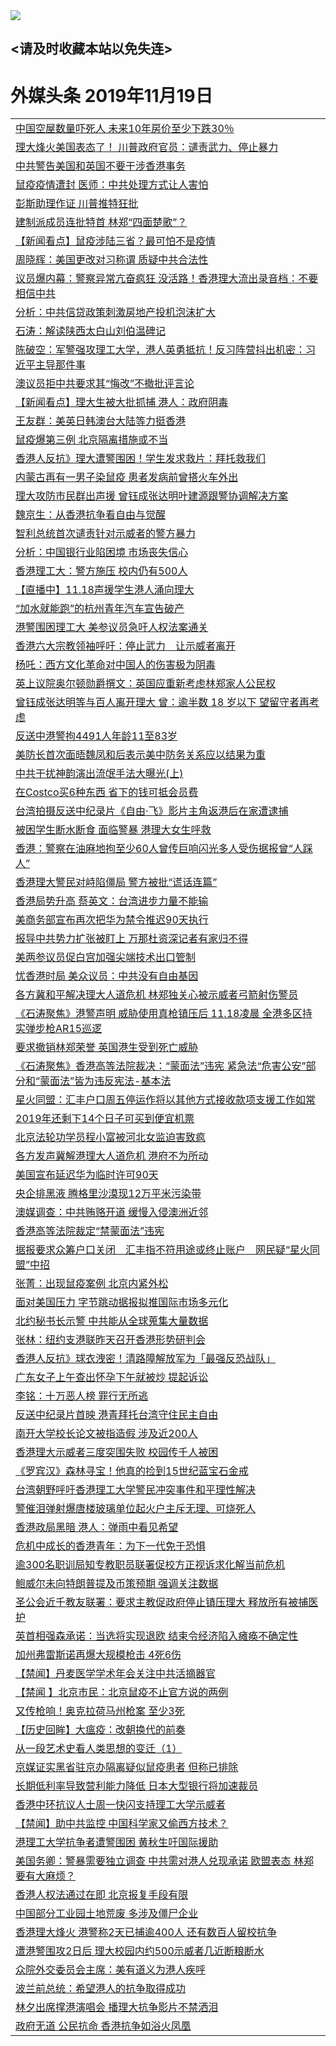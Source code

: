 
<tr>
  <td align=center><img src="https://cdn.jsdelivr.net/gh/gyoupiodf/im1/%E5%BE%AE%E4%BF%A1%E8%AF%B4%E6%98%8E4.jpg" /></td>  
</tr>

## <请及时收藏本站以免失连> </a>
# 外媒头条 2019年11月19日</a>

<table>



<tr><td colspan="2" align="left"><a href="https://xball.casa/oo.aspx?name=c1096742&key=eqxowaguscvmxdgc&from=yy">中国空屋数量吓死人 未来10年房价至少下跌30％</a></td></tr>


<tr><td colspan="2" align="left"><a href="https://xball.casa/oo.aspx?name=c1096762&key=eqxowaguscvmxdgc&from=yy">理大烽火美国表态了！ 川普政府官员：谴责武力、停止暴力</a></td></tr>


<tr><td colspan="2" align="left"><a href="https://xball.casa/oo.aspx?name=c1096795&key=eqxowaguscvmxdgc&from=yy">中共警告美国和英国不要干涉香港事务</a></td></tr>


<tr><td colspan="2" align="left"><a href="https://xball.casa/oo.aspx?name=c1096770&key=eqxowaguscvmxdgc&from=yy">鼠疫疫情遭封 医师：中共处理方式让人害怕</a></td></tr>


<tr><td colspan="2" align="left"><a href="https://xball.casa/oo.aspx?name=c1096782&key=eqxowaguscvmxdgc&from=yy">彭斯助理作证 川普推特狂批</a></td></tr>


<tr><td colspan="2" align="left"><a href="https://xball.casa/oo.aspx?name=c1096826&key=eqxowaguscvmxdgc&from=yy">建制派成员连批特首 林郑“四面楚歌”？</a></td></tr>


<tr><td colspan="2" align="left"><a href="https://xball.casa/oo.aspx?name=c1096784&key=eqxowaguscvmxdgc&from=yy">【新闻看点】鼠疫涉陆三省？最可怕不是疫情</a></td></tr>


<tr><td colspan="2" align="left"><a href="https://xball.casa/oo.aspx?name=c1096788&key=eqxowaguscvmxdgc&from=yy">周晓辉：美国更改对习称谓 质疑中共合法性</a></td></tr>


<tr><td colspan="2" align="left"><a href="https://xball.casa/oo.aspx?name=c1096761&key=eqxowaguscvmxdgc&from=yy">议员爆内幕：警察异常亢奋疯狂 没活路！香港理大流出录音档：不要相信中共</a></td></tr>


<tr><td colspan="2" align="left"><a href="https://xball.casa/oo.aspx?name=c1096809&key=eqxowaguscvmxdgc&from=yy">分析：中共信贷政策刺激房地产投机泡沫扩大</a></td></tr>

<tr><td colspan="2" align="left"><a href="https://xball.casa/oo.aspx?name=c816850&key=eqxowaguscvmxdgc&from=gy">石涛：解读陕西太白山刘伯温碑记</a></td></tr>
<tr><td colspan="2" align="left"><a href="https://xball.casa/oo.aspx?name=c816932&key=eqxowaguscvmxdgc&from=gy">陈破空：军警强攻理工大学，港人英勇抵抗！反习阵营抖出机密：习近平主导那件事</a></td></tr>
<tr><td colspan="2" align="left"><a href="https://xball.casa/oo.aspx?name=c1096807&key=eqxowaguscvmxdgc&from=yy">澳议员拒中共要求其“悔改”不撤批评言论</a></td></tr>


<tr><td colspan="2" align="left"><a href="https://xball.casa/oo.aspx?name=c1096783&key=eqxowaguscvmxdgc&from=yy">【新闻看点】理大生被大批抓捕 港人：政府阴毒</a></td></tr>


<tr><td colspan="2" align="left"><a href="https://xball.casa/oo.aspx?name=c1096779&key=eqxowaguscvmxdgc&from=yy">王友群：美英日韩澳台大陆等力挺香港</a></td></tr>


<tr><td colspan="2" align="left"><a href="https://xball.casa/oo.aspx?name=c1096840&key=eqxowaguscvmxdgc&from=yy">鼠疫爆第三例 北京隔离措施或不当</a></td></tr>


<tr><td colspan="2" align="left"><a href="https://xball.casa/oo.aspx?name=c1096754&key=eqxowaguscvmxdgc&from=yy">香港人反抗》理大遭警围困！学生发求救片：拜托救我们</a></td></tr>


<tr><td colspan="2" align="left"><a href="https://xball.casa/oo.aspx?name=c1096812&key=eqxowaguscvmxdgc&from=yy">内蒙古再有一男子染鼠疫 患者发病前曾搭火车外出</a></td></tr>


<tr><td colspan="2" align="left"><a href="https://xball.casa/oo.aspx?name=c1096831&key=eqxowaguscvmxdgc&from=yy">理大攻防市民群出声援 曾钰成张达明叶建源跟警协调解决方案</a></td></tr>


<tr><td colspan="2" align="left"><a href="https://xball.casa/oo.aspx?name=c1096836&key=eqxowaguscvmxdgc&from=yy">魏京生：从香港抗争看自由与觉醒</a></td></tr>


<tr><td colspan="2" align="left"><a href="https://xball.casa/oo.aspx?name=c1096820&key=eqxowaguscvmxdgc&from=yy">智利总统首次谴责针对示威者的警方暴力</a></td></tr>


<tr><td colspan="2" align="left"><a href="https://xball.casa/oo.aspx?name=c1096777&key=eqxowaguscvmxdgc&from=yy">分析：中国银行业陷困境 市场丧失信心</a></td></tr>


<tr><td colspan="2" align="left"><a href="https://xball.casa/oo.aspx?name=c1096832&key=eqxowaguscvmxdgc&from=yy">香港理工大：警方施压 校内仍有500人</a></td></tr>


<tr><td colspan="2" align="left"><a href="https://xball.casa/oo.aspx?name=c1096793&key=eqxowaguscvmxdgc&from=yy">【直播中】11.18声援学生港人涌向理大</a></td></tr>


<tr><td colspan="2" align="left"><a href="https://xball.casa/oo.aspx?name=c1096768&key=eqxowaguscvmxdgc&from=yy">“加水就能跑”的杭州青年汽车宣告破产</a></td></tr>


<tr><td colspan="2" align="left"><a href="https://xball.casa/oo.aspx?name=c1096775&key=eqxowaguscvmxdgc&from=yy">港警围困理工大 美参议员急吁人权法案通关</a></td></tr>


<tr><td colspan="2" align="left"><a href="https://xball.casa/oo.aspx?name=c1096798&key=eqxowaguscvmxdgc&from=yy">香港六大宗教领袖呼吁：停止武力　让示威者离开</a></td></tr>


<tr><td colspan="2" align="left"><a href="https://xball.casa/oo.aspx?name=c1096787&key=eqxowaguscvmxdgc&from=yy">杨吒：西方文化革命对中国人的伤害极为阴毒</a></td></tr>


<tr><td colspan="2" align="left"><a href="https://xball.casa/oo.aspx?name=c1096816&key=eqxowaguscvmxdgc&from=yy">英上议院奥尔顿勋爵撰文：英国应重新考虑林郑家人公民权</a></td></tr>


<tr><td colspan="2" align="left"><a href="https://xball.casa/oo.aspx?name=c1096817&key=eqxowaguscvmxdgc&from=yy">曾钰成张达明等与百人离开理大 曾：逾半数 18 岁以下 望留守者再考虑</a></td></tr>


<tr><td colspan="2" align="left"><a href="https://xball.casa/oo.aspx?name=c1096821&key=eqxowaguscvmxdgc&from=yy">反送中港警拘4491人年龄11至83岁</a></td></tr>


<tr><td colspan="2" align="left"><a href="https://xball.casa/oo.aspx?name=c1096796&key=eqxowaguscvmxdgc&from=yy">美防长首次面晤魏凤和后表示美中防务关系应以结果为重</a></td></tr>


<tr><td colspan="2" align="left"><a href="https://xball.casa/oo.aspx?name=c1096763&key=eqxowaguscvmxdgc&from=yy">中共干扰神韵演出流氓手法大曝光(上)</a></td></tr>


<tr><td colspan="2" align="left"><a href="https://xball.casa/oo.aspx?name=c1096834&key=eqxowaguscvmxdgc&from=yy">在Costco买6种东西 省下的钱可抵会员费</a></td></tr>


<tr><td colspan="2" align="left"><a href="https://xball.casa/oo.aspx?name=c1096815&key=eqxowaguscvmxdgc&from=yy">台湾拍摄反送中纪录片《自由‧飞》影片主角返港后在家遭逮捕</a></td></tr>


<tr><td colspan="2" align="left"><a href="https://xball.casa/oo.aspx?name=c1096778&key=eqxowaguscvmxdgc&from=yy">被困学生断水断食 面临警暴 港理大女生呼救</a></td></tr>


<tr><td colspan="2" align="left"><a href="https://xball.casa/oo.aspx?name=c1096818&key=eqxowaguscvmxdgc&from=yy">香港：警察在油麻地拘至少60人曾传巨响闪光多人受伤据报曾“人踩人”</a></td></tr>


<tr><td colspan="2" align="left"><a href="https://xball.casa/oo.aspx?name=c1096829&key=eqxowaguscvmxdgc&from=yy">香港理大警民对峙陷僵局 警方被批“谎话连篇”</a></td></tr>


<tr><td colspan="2" align="left"><a href="https://xball.casa/oo.aspx?name=c1096814&key=eqxowaguscvmxdgc&from=yy">香港局势升高 蔡英文：台湾进步力量不能输</a></td></tr>


<tr><td colspan="2" align="left"><a href="https://xball.casa/oo.aspx?name=c1096781&key=eqxowaguscvmxdgc&from=yy">美商务部宣布再次把华为禁令推迟90天执行</a></td></tr>


<tr><td colspan="2" align="left"><a href="https://xball.casa/oo.aspx?name=c1096752&key=eqxowaguscvmxdgc&from=yy">报导中共势力扩张被盯上 万那杜资深记者有家归不得</a></td></tr>


<tr><td colspan="2" align="left"><a href="https://xball.casa/oo.aspx?name=c1096808&key=eqxowaguscvmxdgc&from=yy">美两参议员促白宫加强尖端技术出口管制</a></td></tr>


<tr><td colspan="2" align="left"><a href="https://xball.casa/oo.aspx?name=c1096838&key=eqxowaguscvmxdgc&from=yy">忧香港时局 美众议员：中共没有自由基因</a></td></tr>


<tr><td colspan="2" align="left"><a href="https://xball.casa/oo.aspx?name=c1096830&key=eqxowaguscvmxdgc&from=yy">各方冀和平解决理大人道危机 林郑独关心被示威者弓箭射伤警员</a></td></tr>


<tr><td colspan="2" align="left"><a href="https://xball.casa/oo.aspx?name=c1096772&key=eqxowaguscvmxdgc&from=yy">《石涛聚焦》港警声明 威胁使用真枪镇压后 11.18凌晨 全港多区持实弹步枪AR15巡逻</a></td></tr>


<tr><td colspan="2" align="left"><a href="https://xball.casa/oo.aspx?name=c1096776&key=eqxowaguscvmxdgc&from=yy">要求撤销林郑荣誉 英国港生受到死亡威胁</a></td></tr>


<tr><td colspan="2" align="left"><a href="https://xball.casa/oo.aspx?name=c1096755&key=eqxowaguscvmxdgc&from=yy">《石涛聚焦》香港高等法院裁决：“蒙面法”违宪 紧急法“危害公安”部分和“蒙面法”皆为违反宪法-基本法</a></td></tr>


<tr><td colspan="2" align="left"><a href="https://xball.casa/oo.aspx?name=c1096819&key=eqxowaguscvmxdgc&from=yy">星火同盟：汇丰户口周五停运作将以其他方式接收款项支援工作如常</a></td></tr>


<tr><td colspan="2" align="left"><a href="https://xball.casa/oo.aspx?name=c1096833&key=eqxowaguscvmxdgc&from=yy">2019年还剩下14个日子可买到便宜机票</a></td></tr>


<tr><td colspan="2" align="left"><a href="https://xball.casa/oo.aspx?name=c1096827&key=eqxowaguscvmxdgc&from=yy">北京法轮功学员程小富被河北女监迫害致疯</a></td></tr>


<tr><td colspan="2" align="left"><a href="https://xball.casa/oo.aspx?name=c1096828&key=eqxowaguscvmxdgc&from=yy">各方发声冀解港理大人道危机 港府不为所动</a></td></tr>


<tr><td colspan="2" align="left"><a href="https://xball.casa/oo.aspx?name=c1096769&key=eqxowaguscvmxdgc&from=yy">美国宣布延迟华为临时许可90天</a></td></tr>


<tr><td colspan="2" align="left"><a href="https://xball.casa/oo.aspx?name=c1096837&key=eqxowaguscvmxdgc&from=yy">央企排黑液 腾格里沙漠现12万平米污染带</a></td></tr>


<tr><td colspan="2" align="left"><a href="https://xball.casa/oo.aspx?name=c1096785&key=eqxowaguscvmxdgc&from=yy">澳媒调查：中共贿赂开道 缓慢入侵澳洲近邻</a></td></tr>


<tr><td colspan="2" align="left"><a href="https://xball.casa/oo.aspx?name=c1096760&key=eqxowaguscvmxdgc&from=yy">香港高等法院裁定“禁蒙面法”违宪</a></td></tr>


<tr><td colspan="2" align="left"><a href="https://xball.casa/oo.aspx?name=c1096753&key=eqxowaguscvmxdgc&from=yy">据报要求众筹户口关闭　汇丰指不符用途或终止账户　网民疑“星火同盟”中招</a></td></tr>


<tr><td colspan="2" align="left"><a href="https://xball.casa/oo.aspx?name=c1096757&key=eqxowaguscvmxdgc&from=yy">张菁：出现鼠疫案例 北京内紧外松</a></td></tr>


<tr><td colspan="2" align="left"><a href="https://xball.casa/oo.aspx?name=c1096797&key=eqxowaguscvmxdgc&from=yy">面对美国压力 字节跳动据报拟推国际市场多元化</a></td></tr>


<tr><td colspan="2" align="left"><a href="https://xball.casa/oo.aspx?name=c1096813&key=eqxowaguscvmxdgc&from=yy">北约秘书长示警 中共能从全球蒐集大量数据</a></td></tr>


<tr><td colspan="2" align="left"><a href="https://xball.casa/oo.aspx?name=c1096771&key=eqxowaguscvmxdgc&from=yy">张林：纽约支港联昨天召开香港形势研判会</a></td></tr>


<tr><td colspan="2" align="left"><a href="https://xball.casa/oo.aspx?name=c1096758&key=eqxowaguscvmxdgc&from=yy">香港人反抗》球衣洩密！清路障解放军为「最强反恐战队」</a></td></tr>


<tr><td colspan="2" align="left"><a href="https://xball.casa/oo.aspx?name=c1096806&key=eqxowaguscvmxdgc&from=yy">广东女子上午查出怀孕下午就被炒 提起诉讼</a></td></tr>


<tr><td colspan="2" align="left"><a href="https://xball.casa/oo.aspx?name=c1096756&key=eqxowaguscvmxdgc&from=yy">李铭：十万恶人榜 罪行无所逃</a></td></tr>


<tr><td colspan="2" align="left"><a href="https://xball.casa/oo.aspx?name=c1096745&key=eqxowaguscvmxdgc&from=yy">反送中纪录片首映 港青拜托台湾守住民主自由</a></td></tr>


<tr><td colspan="2" align="left"><a href="https://xball.casa/oo.aspx?name=c1096764&key=eqxowaguscvmxdgc&from=yy">南开大学校长论文被指造假 涉及近200人</a></td></tr>


<tr><td colspan="2" align="left"><a href="https://xball.casa/oo.aspx?name=c1096759&key=eqxowaguscvmxdgc&from=yy">香港理大示威者三度突围失败 校园传千人被困</a></td></tr>


<tr><td colspan="2" align="left"><a href="https://xball.casa/oo.aspx?name=c1096751&key=eqxowaguscvmxdgc&from=yy">《罗宾汉》森林寻宝！他真的捡到15世纪蓝宝石金戒</a></td></tr>


<tr><td colspan="2" align="left"><a href="https://xball.casa/oo.aspx?name=c1096811&key=eqxowaguscvmxdgc&from=yy">台湾朝野呼吁香港理工大学警民冲突事件和平理性解决</a></td></tr>


<tr><td colspan="2" align="left"><a href="https://xball.casa/oo.aspx?name=c1096791&key=eqxowaguscvmxdgc&from=yy">警催泪弹射爆唐楼玻璃单位起火户主斥无理、可烧死人</a></td></tr>


<tr><td colspan="2" align="left"><a href="https://xball.casa/oo.aspx?name=c1096767&key=eqxowaguscvmxdgc&from=yy">香港政局黑暗 港人：弹雨中看见希望</a></td></tr>


<tr><td colspan="2" align="left"><a href="https://xball.casa/oo.aspx?name=c1096786&key=eqxowaguscvmxdgc&from=yy">危机中成长的香港青年：为下一代免于恐惧</a></td></tr>


<tr><td colspan="2" align="left"><a href="https://xball.casa/oo.aspx?name=c1096792&key=eqxowaguscvmxdgc&from=yy">逾300名职训局知专教职员联署促校方正视诉求化解当前危机</a></td></tr>


<tr><td colspan="2" align="left"><a href="https://xball.casa/oo.aspx?name=c1096774&key=eqxowaguscvmxdgc&from=yy">鲍威尔未向特朗普提及币策预期 强调关注数据</a></td></tr>


<tr><td colspan="2" align="left"><a href="https://xball.casa/oo.aspx?name=c1096790&key=eqxowaguscvmxdgc&from=yy">圣公会近千教友联署：要求主教促政府停止镇压理大 释放所有被捕医护</a></td></tr>


<tr><td colspan="2" align="left"><a href="https://xball.casa/oo.aspx?name=c1096750&key=eqxowaguscvmxdgc&from=yy">英首相强森承诺：当选将实现退欧 结束令经济陷入瘫痪不确定性</a></td></tr>


<tr><td colspan="2" align="left"><a href="https://xball.casa/oo.aspx?name=c1096765&key=eqxowaguscvmxdgc&from=yy">加州弗雷斯诺再爆大规模枪击 4死6伤</a></td></tr>


<tr><td colspan="2" align="left"><a href="https://xball.casa/oo.aspx?name=c1096839&key=eqxowaguscvmxdgc&from=yy">【禁闻】丹麦医学学术年会关注中共活摘器官</a></td></tr>


<tr><td colspan="2" align="left"><a href="https://xball.casa/oo.aspx?name=c1096841&key=eqxowaguscvmxdgc&from=yy">【禁闻 】北京市民：北京鼠疫不止官方说的两例</a></td></tr>


<tr><td colspan="2" align="left"><a href="https://xball.casa/oo.aspx?name=c1096773&key=eqxowaguscvmxdgc&from=yy">又传枪响！奥克拉荷马州枪案 至少3死</a></td></tr>


<tr><td colspan="2" align="left"><a href="https://xball.casa/oo.aspx?name=c1096825&key=eqxowaguscvmxdgc&from=yy">【历史回眸】大瘟疫：改朝换代的前奏</a></td></tr>


<tr><td colspan="2" align="left"><a href="https://xball.casa/oo.aspx?name=c1096780&key=eqxowaguscvmxdgc&from=yy">从一段艺术史看人类思想的变迁（1）</a></td></tr>


<tr><td colspan="2" align="left"><a href="https://xball.casa/oo.aspx?name=c1096789&key=eqxowaguscvmxdgc&from=yy">京媒证实黑省驻京办隔离疑似鼠疫患者 但称已排除</a></td></tr>


<tr><td colspan="2" align="left"><a href="https://xball.casa/oo.aspx?name=c1096794&key=eqxowaguscvmxdgc&from=yy">长期低利率导致营利能力降低 日本大型银行将加速裁员</a></td></tr>


<tr><td colspan="2" align="left"><a href="https://xball.casa/oo.aspx?name=c1096810&key=eqxowaguscvmxdgc&from=yy">香港中环抗议人士周一快闪支持理工大学示威者</a></td></tr>


<tr><td colspan="2" align="left"><a href="https://xball.casa/oo.aspx?name=c1096850&key=eqxowaguscvmxdgc&from=yy">【禁闻】助中共监控 中国科学家又偷西方技术？</a></td></tr>


<tr><td colspan="2" align="left"><a href="https://xball.casa/oo.aspx?name=c1096845&key=eqxowaguscvmxdgc&from=yy">港理工大学抗争者遭警围困 黄秋生吁国际援助</a></td></tr>


<tr><td colspan="2" align="left"><a href="https://xball.casa/oo.aspx?name=c1096855&key=eqxowaguscvmxdgc&from=yy">美国务卿：警暴需要独立调查 中共需对港人兑现承诺 欧盟表态 林郑要有大麻烦？</a></td></tr>


<tr><td colspan="2" align="left"><a href="https://xball.casa/oo.aspx?name=c1096851&key=eqxowaguscvmxdgc&from=yy">香港人权法通过在即 北京报复手段有限</a></td></tr>


<tr><td colspan="2" align="left"><a href="https://xball.casa/oo.aspx?name=c1096847&key=eqxowaguscvmxdgc&from=yy">中国部分工业园土地荒废 多涉及僵尸企业</a></td></tr>


<tr><td colspan="2" align="left"><a href="https://xball.casa/oo.aspx?name=c1096856&key=eqxowaguscvmxdgc&from=yy">香港理大烽火 港警称2天已捕逾400人 还有数百人留校抗争</a></td></tr>


<tr><td colspan="2" align="left"><a href="https://xball.casa/oo.aspx?name=c1096857&key=eqxowaguscvmxdgc&from=yy">遭港警围攻2日后 理大校园内约500示威者几近断粮断水</a></td></tr>


<tr><td colspan="2" align="left"><a href="https://xball.casa/oo.aspx?name=c1096848&key=eqxowaguscvmxdgc&from=yy">众院外交委员会主席：美有道义为港人疾呼</a></td></tr>


<tr><td colspan="2" align="left"><a href="https://xball.casa/oo.aspx?name=c1096846&key=eqxowaguscvmxdgc&from=yy">波兰前总统：希望港人的抗争取得成功</a></td></tr>


<tr><td colspan="2" align="left"><a href="https://xball.casa/oo.aspx?name=c1096844&key=eqxowaguscvmxdgc&from=yy">林夕出席撑港演唱会 播理大抗争影片不禁洒泪</a></td></tr>


<tr><td colspan="2" align="left"><a href="https://xball.casa/oo.aspx?name=c1096843&key=eqxowaguscvmxdgc&from=yy">政府无道 公民抗命 香港抗争如浴火凤凰</a></td></tr>

</table>
